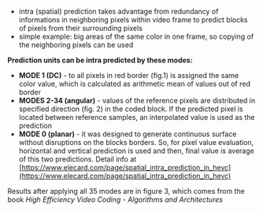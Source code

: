 ﻿* intra (spatial) prediction takes advantage from redundancy of informations in neighboring pixels within video frame to predict blocks of pixels from their surrounding pixels
* simple example: big areas of the same color in one frame, so copying of the neighboring pixels can be used

**Prediction units can be intra predicted by these modes:**

* __MODE 1 (DC)__ - to all pixels in red border (fig.1) is assigned the same color value, which is calculated as arithmetic mean of values out of red border	
* __MODES 2-34 (angular)__ - values of the reference pixels are distributed in specified direction (fig. 2) in the coded block. If the predicted pixel is located between reference samples, an interpolated value is used as the prediction
* __MODE 0 (planar)__ - it was designed to generate continuous surface without disruptions on the blocks borders. So, for pixel value evaluation, horizontal and vertical prediction is used and then, final value is average of this two predictions. Detail info at [https://www.elecard.com/page/spatial_intra_prediction_in_hevc](https://www.elecard.com/page/spatial_intra_prediction_in_hevc)

Results after applying all 35 modes are in figure 3, which comes from the book *High Efficiency Video Coding - Algorithms and Architectures*